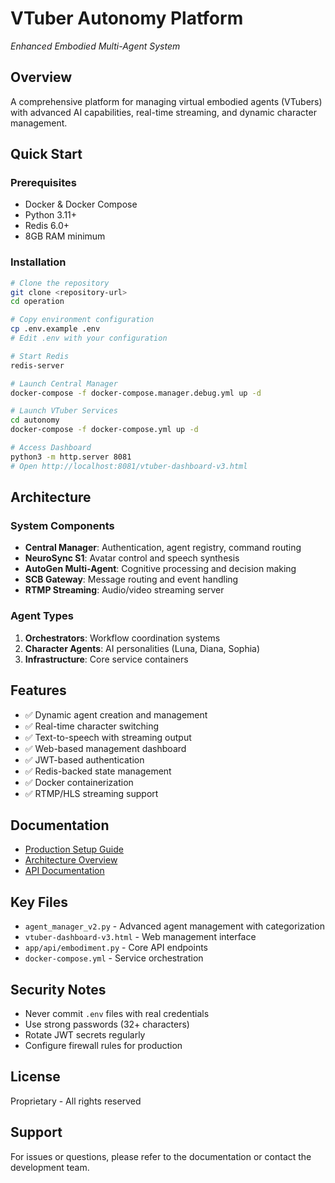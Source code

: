 # VTuber Autonomy Platform
*Enhanced Embodied Multi-Agent System*

## Overview
A comprehensive platform for managing virtual embodied agents (VTubers) with advanced AI capabilities, real-time streaming, and dynamic character management.

## Quick Start

### Prerequisites
- Docker & Docker Compose
- Python 3.11+
- Redis 6.0+
- 8GB RAM minimum

### Installation
```bash
# Clone the repository
git clone <repository-url>
cd operation

# Copy environment configuration
cp .env.example .env
# Edit .env with your configuration

# Start Redis
redis-server

# Launch Central Manager
docker-compose -f docker-compose.manager.debug.yml up -d

# Launch VTuber Services
cd autonomy
docker-compose -f docker-compose.yml up -d

# Access Dashboard
python3 -m http.server 8081
# Open http://localhost:8081/vtuber-dashboard-v3.html
```

## Architecture

### System Components
- **Central Manager**: Authentication, agent registry, command routing
- **NeuroSync S1**: Avatar control and speech synthesis
- **AutoGen Multi-Agent**: Cognitive processing and decision making
- **SCB Gateway**: Message routing and event handling
- **RTMP Streaming**: Audio/video streaming server

### Agent Types
1. **Orchestrators**: Workflow coordination systems
2. **Character Agents**: AI personalities (Luna, Diana, Sophia)
3. **Infrastructure**: Core service containers

## Features
- ✅ Dynamic agent creation and management
- ✅ Real-time character switching
- ✅ Text-to-speech with streaming output
- ✅ Web-based management dashboard
- ✅ JWT-based authentication
- ✅ Redis-backed state management
- ✅ Docker containerization
- ✅ RTMP/HLS streaming support

## Documentation
- [Production Setup Guide](docs/PRODUCTION_SETUP.md)
- [Architecture Overview](docs/ARCHITECTURE.md)
- [API Documentation](docs/API.md)

## Key Files
- `agent_manager_v2.py` - Advanced agent management with categorization
- `vtuber-dashboard-v3.html` - Web management interface
- `app/api/embodiment.py` - Core API endpoints
- `docker-compose.yml` - Service orchestration

## Security Notes
- Never commit `.env` files with real credentials
- Use strong passwords (32+ characters)
- Rotate JWT secrets regularly
- Configure firewall rules for production

## License
Proprietary - All rights reserved

## Support
For issues or questions, please refer to the documentation or contact the development team.